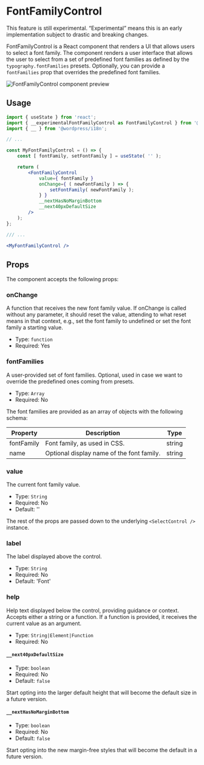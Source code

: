 # FontFamilyControl

<div class="callout callout-alert">
This feature is still experimental. “Experimental” means this is an early implementation subject to drastic and breaking changes.
</div>

FontFamilyControl is a React component that renders a UI that allows users to select a font family.
The component renders a user interface that allows the user to select from a set of predefined font families as defined by the `typography.fontFamilies` presets.
Optionally, you can provide a `fontFamilies` prop that overrides the predefined font families.

![FontFamilyControl component preview](https://i.imgur.com/blS5iA3.png)

## Usage

```jsx
import { useState } from 'react';
import { __experimentalFontFamilyControl as FontFamilyControl } from '@wordpress/block-editor';
import { __ } from '@wordpress/i18n';

// ...

const MyFontFamilyControl = () => {
	const [ fontFamily, setFontFamily ] = useState( '' );

	return (
		<FontFamilyControl
			value={ fontFamily }
			onChange={ ( newFontFamily ) => {
				setFontFamily( newFontFamily );
			} }
			__nextHasNoMarginBottom
			__next40pxDefaultSize
		/>
	);
};

/// ...

<MyFontFamilyControl />
```

## Props

The component accepts the following props:

### onChange

A function that receives the new font family value.
If onChange is called without any parameter, it should reset the value, attending to what reset means in that context, e.g., set the font family to undefined or set the font family a starting value.

- Type: `function`
- Required: Yes

### fontFamilies

A user-provided set of font families.
Optional, used in case we want to override the predefined ones coming from presets.

- Type: `Array`
- Required: No

The font families are provided as an array of objects with the following schema:

| Property   | Description                               | Type   |
| ---------- | ----------------------------------------- | ------ |
| fontFamily | Font family, as used in CSS.              | string |
| name       | Optional display name of the font family. | string |

### value

The current font family value.

- Type: `String`
- Required: No
- Default: ''

The rest of the props are passed down to the underlying `<SelectControl />` instance.

### label

The label displayed above the control.

- Type: `String`
- Required: No
- Default: 'Font'

### help

Help text displayed below the control, providing guidance or context.
Accepts either a string or a function. If a function is provided, it receives the current value as an argument.

- Type: `String|Element|Function`
- Required: No

#### `__next40pxDefaultSize`

- Type: `boolean`
- Required: No
- Default: `false`

Start opting into the larger default height that will become the default size in a future version.

#### `__nextHasNoMarginBottom`

- Type: `boolean`
- Required: No
- Default: `false`

Start opting into the new margin-free styles that will become the default in a future version.
